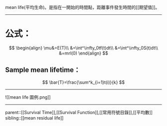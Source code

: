 mean life(平均生命)。是指在一開始的時間點，距離事件發生時間的[[期望值]]。
- - -
# 公式：
$$
\begin{align}
\mu&=E(T)\\
&=\int^\infty_0tf(t)dt\\
&=\int^\infty_0S(t)dt\\
&=mrl(0)
\end{align}
$$
## Sample mean lifetime：
$$
\bar{T}=\frac{\sum^k_{i=1}t(i)}{k}
$$
- - -
![[mean life 圖例.png]]
- - -
parent::[[Survival Time]],[[Survival Function]],[[常用符號目錄]],[[平均數]]
sibling::[[mean residual life]]
